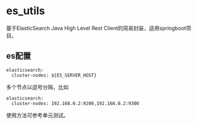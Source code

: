 # es_utils
基于ElasticSearch Java High Level Rest Client的简易封装，适用springboot项目。

## es配置
```$yaml
elasticsearch:
  cluster-nodes: ${ES_SERVER_HOST}
```
多个节点以逗号分隔，比如
```$yaml
elasticsearch:
  cluster-nodes: 192.168.0.2:9200,192.168.0.2:9300
```

使用方法可参考单元测试。